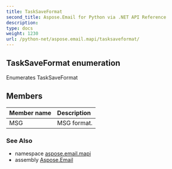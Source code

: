 ```yaml
---
title: TaskSaveFormat
second_title: Aspose.Email for Python via .NET API Reference
description: 
type: docs
weight: 1230
url: /python-net/aspose.email.mapi/tasksaveformat/
---
```


## TaskSaveFormat enumeration

Enumerates TaskSaveFormat

## Members
| Member name | Description |
| :- | :- |
|MSG|MSG format.|

### See Also

* namespace [aspose.email.mapi](/email/python-net/aspose.email.mapi/)
* assembly [Aspose.Email](/email/python-net/)

